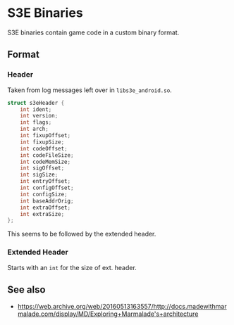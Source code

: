 # S3E Binaries

S3E binaries contain game code in a custom binary format.

## Format

### Header

Taken from log messages left over in `libs3e_android.so`.

```c
struct s3eHeader {
	int ident;
	int version;
	int flags;
	int arch;
	int fixupOffset;
	int fixupSize;
	int codeOffset;
	int codeFileSize;
	int codeMemSize;
	int sigOffset;
	int sigSize;
	int entryOffset;
	int configOffset;
	int configSize;
	int baseAddrOrig;
	int extraOffset;
	int extraSize;
};
```

This seems to be followed by the extended header.

### Extended Header

Starts with an `int` for the size of ext. header.

## See also

* https://web.archive.org/web/20160513163557/http://docs.madewithmarmalade.com/display/MD/Exploring+Marmalade's+architecture
